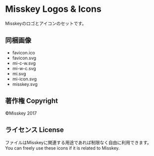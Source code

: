 # Misskey Logos & Icons
Misskeyのロゴとアイコンのセットです。

## 同梱画像
- favicon.ico
- favicon.svg
- mi-c-w.svg
- mi-w-c.svg
- mi.svg
- mi-icon.svg
- misskey.svg

## 著作権 Copyright
©Misskey 2017

## ライセンス License
ファイルはMisskeyに関連する用途であれば制限なく自由に利用できます。  
You can freely use these icons if it is related to Misskey.
